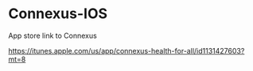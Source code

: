 # Connexus-IOS
App store link to Connexus

https://itunes.apple.com/us/app/connexus-health-for-all/id1131427603?mt=8
